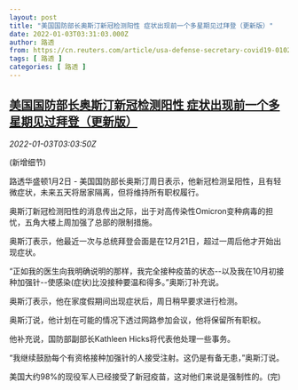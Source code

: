 ```yaml
---
layout: post
title: "美国国防部长奥斯汀新冠检测阳性 症状出现前一个多星期见过拜登（更新版）"
date: 2022-01-03T03:31:03.000Z
author: 路透
from: https://cn.reuters.com/article/usa-defense-secretary-covid19-0102-sun-idCNKBS2JD03E
tags: [ 路透 ]
categories: [ 路透 ]
---
```

<!--1641180663000-->
[美国国防部长奥斯汀新冠检测阳性 症状出现前一个多星期见过拜登（更新版）](https://cn.reuters.com/article/usa-defense-secretary-covid19-0102-sun-idCNKBS2JD03E)
------

<div>
<div><i>2022-01-03T03:03:50Z</i></div><p>(新增细节)</p><p>路透华盛顿1月2日 - 美国国防部长奥斯汀周日表示，他新冠检测呈阳性，且有轻微症状，未来五天将居家隔离，但将维持所有职权履行。</p><p>奥斯汀新冠检测阳性的消息传出之际，出于对高传染性Omicron变种病毒的担忧，五角大楼上周加强了总部的限制措施。</p><p>奥斯汀表示，他最近一次与总统拜登会面是在12月21日，超过一周后他才开始出现症状。</p><p>“正如我的医生向我明确说明的那样，我完全接种疫苗的状态--以及我在10月初接种加强针--使感染(症状)比没接种要温和得多。”奥斯汀补充说。</p><p>奥斯汀表示，他在家度假期间出现症状后，周日稍早要求进行检测。</p><p>奥斯汀说，他计划在可能的情况下透过网路参加会议，他将保留所有职权。</p><p>他补充说，国防部副部长Kathleen Hicks将代表他处理一些事务。</p><p>“我继续鼓励每个有资格接种加强针的人接受注射。这仍是有备无患，”奥斯汀说。</p><p>美国大约98%的现役军人已经接受了新冠疫苗，这对他们来说是强制性的。(完)</p>
</div>
